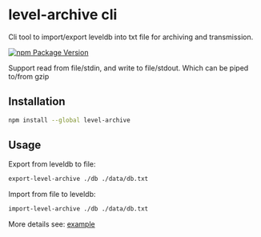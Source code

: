# level-archive cli

Cli tool to import/export leveldb into txt file for archiving and transmission.

[![npm Package Version](https://img.shields.io/npm/v/level-archive.svg?maxAge=3600)](https://www.npmjs.com/package/level-archive)

Support read from file/stdin, and write to file/stdout. Which can be piped to/from gzip

## Installation
```bash
npm install --global level-archive
```

## Usage
Export from leveldb to file:
```bash
export-level-archive ./db ./data/db.txt
```

Import from file to leveldb:
```bash
import-level-archive ./db ./data/db.txt
```

More details see: [example](./example)
